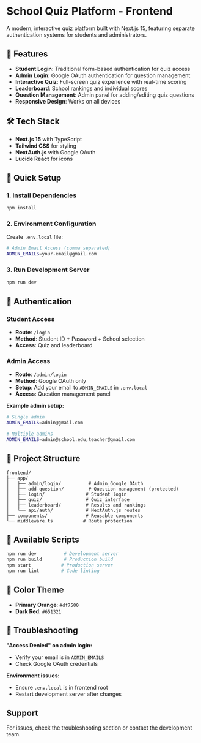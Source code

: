 # School Quiz Platform - Frontend

A modern, interactive quiz platform built with Next.js 15, featuring separate authentication systems for students and administrators.

## 🚀 Features

- **Student Login**: Traditional form-based authentication for quiz access
- **Admin Login**: Google OAuth authentication for question management
- **Interactive Quiz**: Full-screen quiz experience with real-time scoring
- **Leaderboard**: School rankings and individual scores
- **Question Management**: Admin panel for adding/editing quiz questions
- **Responsive Design**: Works on all devices

## 🛠 Tech Stack

- **Next.js 15** with TypeScript
- **Tailwind CSS** for styling
- **NextAuth.js** with Google OAuth
- **Lucide React** for icons

## 🔧 Quick Setup

### 1. Install Dependencies
```bash
npm install
```

### 2. Environment Configuration

Create `.env.local` file:

```bash
# Admin Email Access (comma separated)
ADMIN_EMAILS=your-email@gmail.com
```
### 3. Run Development Server
```bash
npm run dev
```

## 🔐 Authentication

### Student Access
- **Route**: `/login`
- **Method**: Student ID + Password + School selection
- **Access**: Quiz and leaderboard

### Admin Access
- **Route**: `/admin/login`
- **Method**: Google OAuth only
- **Setup**: Add your email to `ADMIN_EMAILS` in `.env.local`
- **Access**: Question management panel

**Example admin setup:**
```bash
# Single admin
ADMIN_EMAILS=admin@gmail.com

# Multiple admins
ADMIN_EMAILS=admin@school.edu,teacher@gmail.com
```

## 📁 Project Structure

```
frontend/
├── app/
│   ├── admin/login/          # Admin Google OAuth
│   ├── add-question/         # Question management (protected)
│   ├── login/               # Student login
│   ├── quiz/                # Quiz interface
│   ├── leaderboard/         # Results and rankings
│   └── api/auth/            # NextAuth.js routes
├── components/              # Reusable components
└── middleware.ts           # Route protection
```

## 🚀 Available Scripts

```bash
npm run dev          # Development server
npm run build        # Production build
npm start           # Production server
npm run lint        # Code linting
```

## 🎨 Color Theme

- **Primary Orange**: `#df7500`
- **Dark Red**: `#651321`

## 🐛 Troubleshooting

**"Access Denied" on admin login:**
- Verify your email is in `ADMIN_EMAILS`
- Check Google OAuth credentials

**Environment issues:**
- Ensure `.env.local` is in frontend root
- Restart development server after changes

##  Support

For issues, check the troubleshooting section or contact the development team.
